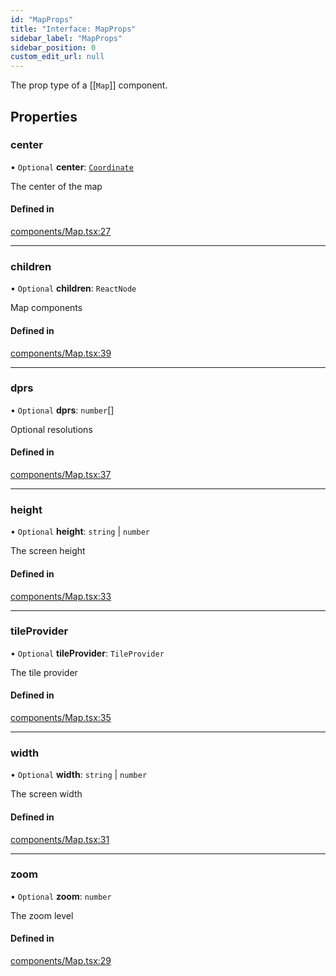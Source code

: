```yaml
---
id: "MapProps"
title: "Interface: MapProps"
sidebar_label: "MapProps"
sidebar_position: 0
custom_edit_url: null
---
```


The prop type of a [[`Map`]] component.

## Properties

### center

• `Optional` **center**: [`Coordinate`](Coordinate.md)

The center of the map

#### Defined in

[components/Map.tsx:27](https://github.com/rob-blackbourn/jetblack-map/blob/1405b9e/src/components/Map.tsx#L27)

___

### children

• `Optional` **children**: `ReactNode`

Map components

#### Defined in

[components/Map.tsx:39](https://github.com/rob-blackbourn/jetblack-map/blob/1405b9e/src/components/Map.tsx#L39)

___

### dprs

• `Optional` **dprs**: `number`[]

Optional resolutions

#### Defined in

[components/Map.tsx:37](https://github.com/rob-blackbourn/jetblack-map/blob/1405b9e/src/components/Map.tsx#L37)

___

### height

• `Optional` **height**: `string` \| `number`

The screen height

#### Defined in

[components/Map.tsx:33](https://github.com/rob-blackbourn/jetblack-map/blob/1405b9e/src/components/Map.tsx#L33)

___

### tileProvider

• `Optional` **tileProvider**: `TileProvider`

The tile provider

#### Defined in

[components/Map.tsx:35](https://github.com/rob-blackbourn/jetblack-map/blob/1405b9e/src/components/Map.tsx#L35)

___

### width

• `Optional` **width**: `string` \| `number`

The screen width

#### Defined in

[components/Map.tsx:31](https://github.com/rob-blackbourn/jetblack-map/blob/1405b9e/src/components/Map.tsx#L31)

___

### zoom

• `Optional` **zoom**: `number`

The zoom level

#### Defined in

[components/Map.tsx:29](https://github.com/rob-blackbourn/jetblack-map/blob/1405b9e/src/components/Map.tsx#L29)

